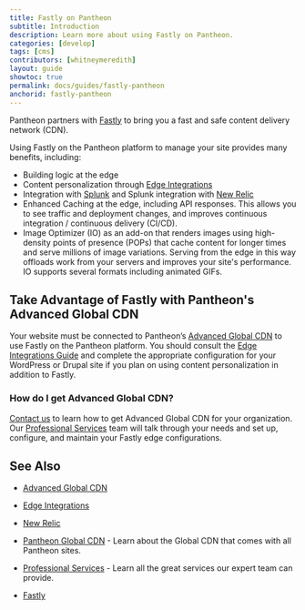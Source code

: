 ```yaml
---
title: Fastly on Pantheon
subtitle: Introduction
description: Learn more about using Fastly on Pantheon.
categories: [develop]
tags: [cms]
contributors: [whitneymeredith]
layout: guide
showtoc: true
permalink: docs/guides/fastly-pantheon
anchorid: fastly-pantheon
---
```


Pantheon partners with [Fastly](https://www.fastly.com/) to bring you a fast and safe content delivery network (CDN).

Using Fastly on the Pantheon platform to manage your site provides many benefits, including:

- Building logic at the edge
- Content personalization through [Edge Integrations](/guides/edge-integrations/) 
- Integration with [Splunk](https://www.splunk.com/) and Splunk integration with [New Relic](/new-relic)
- Enhanced Caching at the edge, including API responses. This allows you to see traffic and deployment changes, and improves continuous integration / continuous delivery (CI/CD).
- Image Optimizer (IO) as an add-on that renders images using high-density points of presence (POPs) that cache content for longer times and serve millions of image variations. Serving from the edge in this way offloads work from your servers and improves your site's performance. IO supports several formats including animated GIFs.

## Take Advantage of Fastly with Pantheon's Advanced Global CDN 

Your website must be connected to Pantheon’s [Advanced Global CDN](/guides/professional-services/advanced-global-cdn) to use Fastly on the Pantheon platform. You should consult the [Edge Integrations Guide](/guides/edge-integrations/) and complete the appropriate configuration for your WordPress or Drupal site if you plan on using content personalization in addition to Fastly.

### How do I get Advanced Global CDN?

[Contact us](https://pantheon.io/contact-us?docs=) to learn how to get Advanced Global CDN for your organization. Our [Professional Services](/guides/professional-services) team will talk through your needs and set up, configure, and maintain your Fastly edge configurations.

## See Also

- [Advanced Global CDN](/guides/professional-services/advanced-global-cdn)

- [Edge Integrations](/guides/edge-integrations/)

- [New Relic](/new-relic)

- [Pantheon Global CDN](/global-cdn) - Learn about the Global CDN that comes with all Pantheon sites.

- [Professional Services](/guides/professional-services) - Learn all the great services our expert team can provide.

- [Fastly](https://explore.fastly.com)



